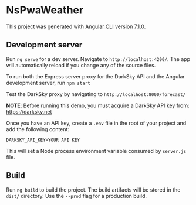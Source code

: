 # NsPwaWeather

This project was generated with [Angular CLI](https://github.com/angular/angular-cli) version 7.1.0.

## Development server

Run `ng serve` for a dev server. Navigate to `http://localhost:4200/`. The app will automatically reload if you change any of the source files.

To run both the Express server proxy for the DarkSky API and the Angular development server, run `npm start`

Test the DarkSky proxy by navigating to `http://localhost:8000/forecast/`

**NOTE**: Before running this demo, you must acquire a DarkSky API key from: https://darksky.net

Once you have an API key, create a `.env` file in the root of your project and add the following content:

```
DARKSKY_API_KEY=YOUR API KEY
```

This will set a Node process environment variable consumed by `server.js` file.

## Build

Run `ng build` to build the project. The build artifacts will be stored in the `dist/` directory. Use the `--prod` flag for a production build.
